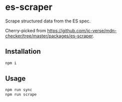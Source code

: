 # es-scraper

Scrape structured data from the ES spec.

Cherry-picked from https://github.com/jc-verse/mdn-checker/tree/master/packages/es-scraper.

## Installation

```bash
npm i
```

## Usage

```bash
npm run sync
npm run scrape
```
